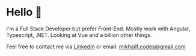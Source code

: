 # Hello 👋

I'm a Full Stack Developer but prefer Front-End.
Mostly work with Angular, Typescript, .NET. Looking at Vue and a billion other things.

Feel free to contact me via [LinkedIn](https://www.linkedin.com/in/mikhail-filin/)
or email: [mikhailf.codes@gmail.com](mailto:mikhailf.codes@gmail.com)
